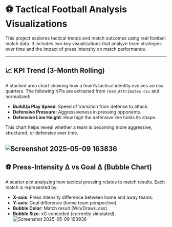 
# ⚽ Tactical Football Analysis Visualizations

This project explores tactical trends and match outcomes using real football match data. It includes two key visualizations that analyze team strategies over time and the impact of press intensity on match performance.

---

## 📈 KPI Trend (3-Month Rolling)

A stacked area chart showing how a team’s tactical identity evolves across quarters. The following KPIs are extracted from `Team_Attributes.csv` and normalized:

- **BuildUp Play Speed**: Speed of transition from defense to attack.
- **Defensive Pressure**: Aggressiveness in pressing opponents.
- **Defensive Line Height**: How high the defensive line holds its shape.

This chart helps reveal whether a team is becoming more aggressive, structured, or defensive over time.



![Screenshot 2025-05-09 163836](https://github.com/user-attachments/assets/bbc365e6-35a5-48cd-9151-6d74caae80b7)
---

## ⚽ Press-Intensity Δ vs Goal Δ (Bubble Chart)

A scatter plot analyzing how tactical pressing relates to match results. Each match is represented by:

- **X-axis**: Press intensity difference between home and away teams.
- **Y-axis**: Goal difference (home team perspective).
- **Bubble Color**: Match result (Win/Draw/Loss).
- **Bubble Size**: xG conceded (currently simulated).
![Screenshot 2025-05-09 163936](https://github.com/user-attachments/assets/19424cbf-55d2-46cf-a099-85f4217171ac)







